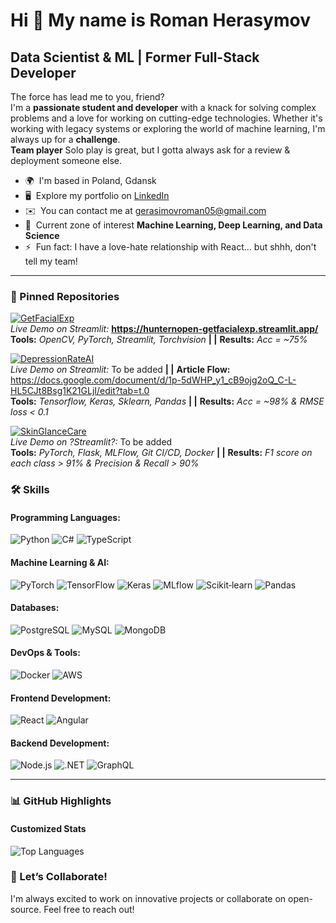 Hi 👋 My name is Roman Herasymov
================================

Data Scientist & ML | Former Full-Stack Developer
---------------------------------

The force has lead me to you, friend? \
I'm a **passionate student and developer** with a knack for solving complex problems and a love for working on cutting-edge technologies. Whether it's working with legacy systems or exploring the world of machine learning, I'm always up for a **challenge**.  \
**Team player** Solo play is great, but I gotta always ask for a review & deployment someone else.

* 🌍  I'm based in Poland, Gdansk
* 🖥️  Explore my portfolio on [LinkedIn](http://https://www.linkedin.com/in/roman-herasymov)
* ✉️  You can contact me at [gerasimovroman05@gmail.com](mailto:gerasimovroman05@gmail.com)
* 🧠  Current zone of interest **Machine Learning, Deep Learning, and Data Science** 
* ⚡  Fun fact: I have a love-hate relationship with React... but shhh, don't tell my team!
 
---

### 📌 Pinned Repositories  

[![GetFacialExp](https://github-readme-stats.vercel.app/api/pin/?username=hunternopen&repo=GetFacialExp&theme=radical)](https://github.com/hunternopen/GetFacialExp)  
*Live Demo on Streamlit:* __https://hunternopen-getfacialexp.streamlit.app/__ <br/>
**Tools:** *OpenCV, PyTorch, Streamlit, Torchvision* **| |** **Results:** *Acc = ~75%*

[![DepressionRateAI](https://github-readme-stats.vercel.app/api/pin/?username=hunternopen&repo=DepressionRateAI&theme=radical)](https://github.com/hunternopen/DepressionRateAI)  
*Live Demo on Streamlit:* To be added  **| |** **Article Flow:** https://docs.google.com/document/d/1p-5dWHP_y1_cB9ojg2oQ_C-L-HL5CJt8Bsg1K21GLjI/edit?tab=t.0<br/>
**Tools:** *Tensorflow, Keras, Sklearn, Pandas* **| |** **Results:** *Acc = ~98% & RMSE loss < 0.1*

[![SkinGlanceCare](https://github-readme-stats.vercel.app/api/pin/?username=hunternopen&repo=SkinGlanceCare&theme=radical)](https://github.com/hunternopen/SkinGlanceCare)  
*Live Demo on ?Streamlit?:* To be added<br/>
**Tools:** *PyTorch, Flask, MLFlow, Git CI/CD, Docker* **| |** **Results:** *F1 score on each class > 91% & Precision & Recall > 90%*

### 🛠 Skills  

#### **Programming Languages:**  
![Python](https://img.shields.io/badge/Python-%233776AB.svg?style=for-the-badge&logo=python&logoColor=white) 
![C#](https://img.shields.io/badge/C%23-%23239120.svg?style=for-the-badge&logo=c-sharp&logoColor=white) 
![TypeScript](https://img.shields.io/badge/TypeScript-%23007ACC.svg?style=for-the-badge&logo=typescript&logoColor=white)

#### **Machine Learning & AI:**  
![PyTorch](https://img.shields.io/badge/PyTorch-EE4C2C.svg?style=for-the-badge&logo=pytorch&logoColor=white)
![TensorFlow](https://img.shields.io/badge/TensorFlow-FF6F00.svg?style=for-the-badge&logo=tensorflow&logoColor=white)
![Keras](https://img.shields.io/badge/Keras-D00000.svg?style=for-the-badge&logo=keras&logoColor=white)
![MLflow](https://img.shields.io/badge/MLflow-0194E2.svg?style=for-the-badge&logo=mlflow&logoColor=white)
![Scikit‑learn](https://img.shields.io/badge/Scikit--learn-%23F7931E.svg?style=for-the-badge&logo=scikit-learn&logoColor=white)
![Pandas](https://img.shields.io/badge/Pandas-150458.svg?style=for-the-badge&logo=pandas&logoColor=white)

#### **Databases:**  
![PostgreSQL](https://img.shields.io/badge/PostgreSQL-%23336791.svg?style=for-the-badge&logo=postgresql&logoColor=white) 
![MySQL](https://img.shields.io/badge/MySQL-%234479A1.svg?style=for-the-badge&logo=mysql&logoColor=white) 
![MongoDB](https://img.shields.io/badge/MongoDB-%2347A248.svg?style=for-the-badge&logo=mongodb&logoColor=white)  

#### **DevOps & Tools:**  
![Docker](https://img.shields.io/badge/Docker-%232496ED.svg?style=for-the-badge&logo=docker&logoColor=white)
![AWS](https://img.shields.io/badge/AWS-%23FF9900.svg?style=for-the-badge&logo=amazon-aws&logoColor=white) 

#### **Frontend Development:**
![React](https://img.shields.io/badge/React-%2361DAFB.svg?style=for-the-badge&logo=react&logoColor=black)
![Angular](https://img.shields.io/badge/Angular-%23DD0031.svg?style=for-the-badge&logo=angular&logoColor=white)  

#### **Backend Development:**  
![Node.js](https://img.shields.io/badge/Node.js-%23339933.svg?style=for-the-badge&logo=node.js&logoColor=white)
![.NET](https://img.shields.io/badge/.NET-%23512BD4.svg?style=for-the-badge&logo=dotnet&logoColor=white)
![GraphQL](https://img.shields.io/badge/GraphQL-%23E10098.svg?style=for-the-badge&logo=graphql&logoColor=white)    

---

### 📊 GitHub Highlights  

#### **Customized Stats**  

![Top Languages](https://github-readme-stats.vercel.app/api/top-langs/?username=hunternopen&layout=compact&hide=html,css,php&langs_count=6&theme=tokyonight)

### 🤝 Let’s Collaborate!  
I'm always excited to work on innovative projects or collaborate on open-source. Feel free to reach out!  
